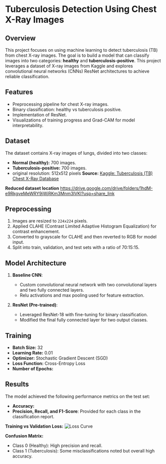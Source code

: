 # Tuberculosis Detection Using Chest X-Ray Images

## Overview
This project focuses on using machine learning to detect tuberculosis (TB) from chest X-ray images. The goal is to build a model that can classify images into two categories: **healthy** and **tuberculosis-positive**. This project leverages a dataset of X-ray images from Kaggle and explores convolutional neural networks (CNNs) ResNet architectures to achieve reliable classification.

## Features
- Preprocessing pipeline for chest X-ray images.
- Binary classification: healthy vs tuberculosis positive.
- Implementation of ResNet.
- Visualizations of training progress and Grad-CAM for model interpretability.

## Dataset
The dataset contains X-ray images of lungs, divided into two classes:
- **Normal (healthy):** 700 images.
- **Tuberculosis-positive:** 700 images.
- original resolution: 512x512 pixels
**Source:** [Kaggle: Tuberculosis (TB) Chest X-Ray Database](https://www.kaggle.com/)

**Reduced dataset location**
https://drive.google.com/drive/folders/1hdM-e9RkgveMeWRY9jWjRKm3Mnm3lVKl?usp=share_link

## Preprocessing
1. Images are resized to `224x224` pixels.
2. Applied CLAHE (Contrast Limited Adaptive Histogram Equalization) for contrast enhancement.
3. Converted to grayscale for CLAHE and then reverted to RGB for model input.
4. Split into train, validation, and test sets with a ratio of 70:15:15.

## Model Architecture
1. **Baseline CNN**:
   - Custom convolutional neural network with two convolutional layers and two fully connected layers.
   - Relu activations and max pooling used for feature extraction.

2. **ResNet (Pre-trained)**:
   - Leveraged ResNet-18 with fine-tuning for binary classification.
   - Modified the final fully connected layer for two output classes.

## Training
- **Batch Size:** 32
- **Learning Rate:** 0.01
- **Optimizer:** Stochastic Gradient Descent (SGD)
- **Loss Function:** Cross-Entropy Loss
- **Number of Epochs:** 

## Results
The model achieved the following performance metrics on the test set:
- **Accuracy:**
- **Precision, Recall, and F1-Score**: Provided for each class in the classification report.

**Training vs Validation Loss:**
![Loss Curve](path-to-your-loss-curve-image)

**Confusion Matrix:**
- Class 0 (Healthy): High precision and recall.
- Class 1 (Tuberculosis): Some misclassifications noted but overall high accuracy.

